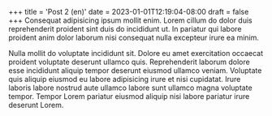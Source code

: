 +++
title = 'Post 2 (en)'
date = 2023-01-01T12:19:04-08:00
draft = false
+++
Consequat adipisicing ipsum mollit enim. Lorem cillum do dolor duis reprehenderit proident sint duis do incididunt ut. In pariatur qui labore proident anim dolor laborum nisi consequat nulla excepteur irure ea minim.

Nulla mollit do voluptate incididunt sit. Dolore eu amet exercitation occaecat proident voluptate deserunt ullamco quis. Reprehenderit laborum dolore esse incididunt aliquip tempor deserunt eiusmod ullamco veniam. Voluptate quis aliquip eiusmod eu labore adipisicing irure et nisi cupidatat. Irure laboris labore nostrud aute ullamco labore sunt ullamco magna voluptate tempor. Tempor Lorem pariatur eiusmod aliquip nisi labore pariatur irure deserunt Lorem.

